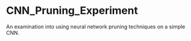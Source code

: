 # CNN_Pruning_Experiment
An examination into using neural network pruning techniques on a simple CNN.
